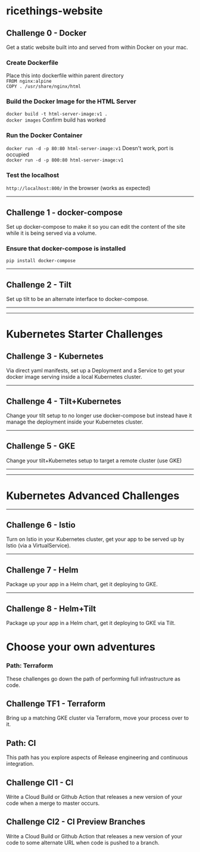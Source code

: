 # ricethings-website


## Challenge 0 - Docker
Get a static website built into and served from within Docker on your mac.

### Create Dockerfile

Place this into dockerfile within parent directory<br>
`FROM nginx:alpine` <br>
`COPY . /usr/share/nginx/html`


### Build the Docker Image for the HTML Server

`docker build -t html-server-image:v1 .`<br>
`docker images` <t> Confirm build has worked

### Run the Docker Container

`docker run -d -p 80:80 html-server-image:v1` Doesn't work, port is occupied<br>
`docker run -d -p 800:80 html-server-image:v1`


### Test the localhost

`http://localhost:800/` in the browser (works as expected)

---
## Challenge 1 - docker-compose
Set up docker-compose to make it so you can edit the content of the site while it is being served
via a volume.

### Ensure that docker-compose is installed

`pip install docker-compose`



---
## Challenge 2 - Tilt
Set up tilt to be an alternate interface to docker-compose.

---
---
# Kubernetes Starter Challenges

## Challenge 3 - Kubernetes
Via direct yaml manifests, set up a Deployment and a Service to get your docker image serving inside
a local Kubernetes cluster.

---
## Challenge 4 - Tilt+Kubernetes
Change your tilt setup to no longer use docker-compose but instead have it manage the deployment
inside your Kubernetes cluster.

---
## Challenge 5 - GKE
Change your tilt+Kubernetes setup to target a remote cluster (use GKE)

---
---
# Kubernetes Advanced Challenges

---
## Challenge 6 - Istio
Turn on Istio in your Kubernetes cluster, get your app to be served up by Istio (via a VirtualService).

---
## Challenge 7 - Helm
Package up your app in a Helm chart, get it deploying to GKE.

---
## Challenge 8 - Helm+Tilt
Package up your app in a Helm chart, get it deploying to GKE via Tilt.

# Choose your own adventures

### Path: Terraform
These challenges go down the path of performing full infrastructure as code.

## Challenge TF1 - Terraform
Bring up a matching GKE cluster via Terraform, move your process over to it.


## Path: CI
This path has you explore aspects of Release engineering and continuous integration.

## Challenge CI1 - CI
Write a Cloud Build or Github Action that releases a new version of your code when a merge to master occurs.

## Challenge CI2 - CI Preview Branches
Write a Cloud Build or Github Action that releases a new version of your code to some alternate URL when code is pushed to a branch.

